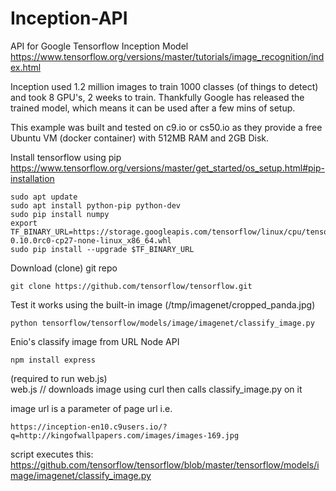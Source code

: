 # Inception-API
API for Google Tensorflow Inception Model
https://www.tensorflow.org/versions/master/tutorials/image_recognition/index.html

Inception used 1.2 million images to train 1000 classes (of things to detect) and took 8 GPU's, 2 weeks to train.
Thankfully Google has released the trained model, which means it can be used after a few mins of setup.

This example was built and tested on c9.io or cs50.io as they provide a free Ubuntu VM (docker container) with 512MB RAM and 2GB Disk.

Install tensorflow using pip    
https://www.tensorflow.org/versions/master/get_started/os_setup.html#pip-installation   

    sudo apt update     
    sudo apt install python-pip python-dev  
    sudo pip install numpy  
    export TF_BINARY_URL=https://storage.googleapis.com/tensorflow/linux/cpu/tensorflow-0.10.0rc0-cp27-none-linux_x86_64.whl    
    sudo pip install --upgrade $TF_BINARY_URL

Download (clone) git repo    

    git clone https://github.com/tensorflow/tensorflow.git

Test it works using the built-in image (/tmp/imagenet/cropped_panda.jpg)  

    python tensorflow/tensorflow/models/image/imagenet/classify_image.py

Enio's classify image from URL Node API   

    npm install express     
(required to run web.js)    
web.js // downloads image using curl then calls classify_image.py on it

image url is a parameter of page url i.e.   

    https://inception-en10.c9users.io/?q=http://kingofwallpapers.com/images/images-169.jpg

script executes this:
    https://github.com/tensorflow/tensorflow/blob/master/tensorflow/models/image/imagenet/classify_image.py